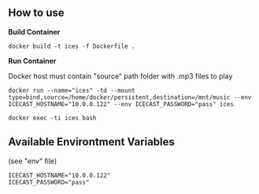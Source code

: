 
## How to use

**Build Container**
```
docker build -t ices -f Dockerfile .
```

**Run Container**

Docker host must contain "source" path folder with .mp3 files to play

```
docker run --name="ices" -td --mount type=bind,source=/home/docker/persistent,destination=/mnt/music --env ICECAST_HOSTNAME="10.0.0.122" --env ICECAST_PASSWORD="pass" ices

docker exec -ti ices bash
```

## Available Environtment Variables 
(see "env" file)

```
ICECAST_HOSTNAME="10.0.0.122"
ICECAST_PASSWORD="pass"
```

